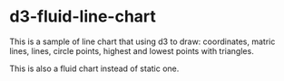 d3-fluid-line-chart
===================

This is a sample of line chart that using d3 to draw: coordinates, matric lines, lines, circle points, highest and lowest points with triangles.

This is also a fluid chart instead of static one.
